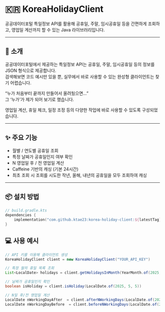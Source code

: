 # 🇰🇷 KoreaHolidayClient

공공데이터포털 특일정보 API를 활용해 공휴일, 주말, 임시공휴일 등을 간편하게 조회하고, 영업일 계산까지 할 수 있는 Java 라이브러리입니다.

---

## 📌 소개

공공데이터포털에서 제공하는 특일정보 API는 공휴일, 주말, 임시공휴일 등의 정보를 JSON 형식으로 제공합니다.  
검색해보면 코드 예시만 있을 뿐, 실무에서 바로 사용할 수 있는 완성형 클라이언트는 찾기 어렵습니다.

“누가 처음부터 끝까지 만들어서 올려뒀으면...”  
그 ‘누가’가 제가 되어 보기로 했습니다.

영업일 계산, 휴일 체크, 일정 조정 등의 다양한 작업에 바로 사용할 수 있도록 구성되었습니다.

---

## ✨ 주요 기능

- 월별 / 연도별 공휴일 조회
- 특정 날짜가 공휴일인지 여부 확인
- N 영업일 후 / 전 영업일 계산
- Caffeine 기반의 캐싱 (기본 24시간)
- 최초 조회 시 조회를 시도한 작년, 올해, 내년의 공휴일을 모두 조회하여 캐싱

---

## 📦 설치 방법
```kotlin
// build.gradle.kts
dependencies {
    implementation("com.github.ktae23:korea-holiday-client:${latestTag}")
}
```

## 💻 사용 예시

``` java
// API 키를 이용해 클라이언트 생성
KoreaHolidayClient client = new KoreaHolidayClient("YOUR_API_KEY")

// 특정 월의 휴일 목록 조회
List<LocalDate> holidays = client.getHolidaysInMonth(YearMonth.of(2025, 5))

// 날짜가 공휴일인지 확인
boolean isHoliday = client.isHoliday(LocalDate.of(2025, 5, 5))

// N일 후/전 영업일 계산
LocalDate nWorkingDayAfter  = client.afterNWorkingDays(LocalDate.of(2025, 5, 1), 3)
LocalDate nWorkingDayBefore  = client.beforeNWorkingDays(LocalDate.of(2025, 5, 1), 1)
```
